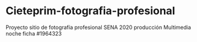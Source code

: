 # Cieteprim-fotografia-profesional
Proyecto sitio de fotografía profesional SENA 2020 producción Multimedia noche ficha #1964323
